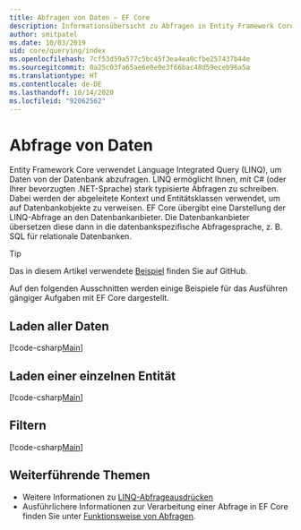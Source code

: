 ```yaml
---
title: Abfragen von Daten – EF Core
description: Informationsübersicht zu Abfragen in Entity Framework Core
author: smitpatel
ms.date: 10/03/2019
uid: core/querying/index
ms.openlocfilehash: 7cf53d59a577c5bc45f3ea4ea0cfbe257437b44e
ms.sourcegitcommit: 0a25c03fa65ae6e0e0e3f66bac48d59eceb96a5a
ms.translationtype: HT
ms.contentlocale: de-DE
ms.lasthandoff: 10/14/2020
ms.locfileid: "92062562"
---
```

# <a name="querying-data"></a>Abfrage von Daten

Entity Framework Core verwendet Language Integrated Query (LINQ), um Daten von der Datenbank abzufragen. LINQ ermöglicht Ihnen, mit C# (oder Ihrer bevorzugten .NET-Sprache) stark typisierte Abfragen zu schreiben. Dabei werden der abgeleitete Kontext und Entitätsklassen verwendet, um auf Datenbankobjekte zu verweisen. EF Core übergibt eine Darstellung der LINQ-Abfrage an den Datenbankanbieter. Die Datenbankanbieter übersetzen diese dann in die datenbankspezifische Abfragesprache, z. B. SQL für relationale Datenbanken.

> [!TIP]
> Das in diesem Artikel verwendete [Beispiel](https://github.com/dotnet/EntityFramework.Docs/tree/master/samples/core/Querying/Overview) finden Sie auf GitHub.

Auf den folgenden Ausschnitten werden einige Beispiele für das Ausführen gängiger Aufgaben mit EF Core dargestellt.

## <a name="loading-all-data"></a>Laden aller Daten

[!code-csharp[Main](../../../samples/core/Querying/Overview/Program.cs#LoadingAllData)]

## <a name="loading-a-single-entity"></a>Laden einer einzelnen Entität

[!code-csharp[Main](../../../samples/core/Querying/Overview/Program.cs#LoadingSingleEntity)]

## <a name="filtering"></a>Filtern

[!code-csharp[Main](../../../samples/core/Querying/Overview/Program.cs#Filtering)]

## <a name="further-readings"></a>Weiterführende Themen

- Weitere Informationen zu [LINQ-Abfrageausdrücken](/dotnet/csharp/programming-guide/concepts/linq/basic-linq-query-operations)
- Ausführlichere Informationen zur Verarbeitung einer Abfrage in EF Core finden Sie unter [Funktionsweise von Abfragen](xref:core/querying/how-query-works).
